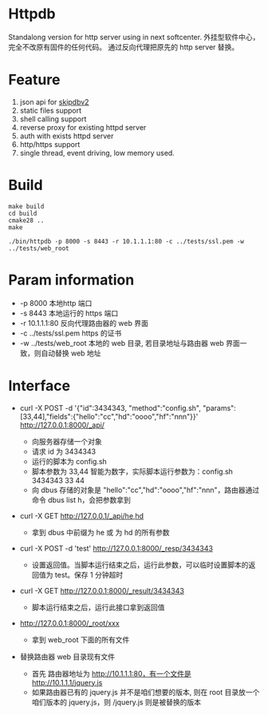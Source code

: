 # Httpdb

Standalong version for http server using in next softcenter.  外挂型软件中心，完全不改原有固件的任何代码。 通过反向代理把原先的 http server 替换。

# Feature

1. json api for [skipdbv2](https://github.com/koolshare/skipdbv2)
2. static files support
3. shell calling support
4. reverse proxy for existing httpd server
5. auth with exists httpd server
6. http/https support
7. single thread, event driving, low memory used.

# Build

```
make build
cd build
cmake28 ..
make

./bin/httpdb -p 8000 -s 8443 -r 10.1.1.1:80 -c ../tests/ssl.pem -w ../tests/web_root
```

# Param information

* -p 8000 本地http 端口
* -s 8443 本地运行的 https 端口
* -r 10.1.1.1:80 反向代理路由器的 web 界面
* -c ../tests/ssl.pem https 的证书
* -w ../tests/web_root 本地的 web 目录, 若目录地址与路由器 web 界面一致，则自动替换 web 地址

# Interface

* curl -X POST -d '{"id":3434343, "method":"config.sh", "params":[33,44],"fields":{"hello":"cc","hd":"oooo","hf":"nnn"}}' http://127.0.0.1:8000/_api/
  * 向服务器存储一个对象
  * 请求 id 为 3434343
  * 运行的脚本为 config.sh
  * 脚本参数为 33,44 智能为数字，实际脚本运行参数为：config.sh 3434343 33 44
  * 向 dbus 存储的对象是 "hello":"cc","hd":"oooo","hf":"nnn"，路由器通过命令 dbus list h，会把参数拿到

* curl -X GET http://127.0.0.1/_api/he,hd
  * 拿到 dbus 中前缀为 he 或 为 hd 的所有参数

* curl -X POST -d 'test' http://127.0.0.1:8000/_resp/3434343
  * 设置返回值。当脚本运行结束之后，运行此参数，可以临时设置脚本的返回值为 test。保存 1 分钟超时

* curl -X GET http://127.0.0.1:8000/_result/3434343
  * 脚本运行结束之后，运行此接口拿到返回值

* http://127.0.0.1:8000/_root/xxx
  * 拿到 web_root 下面的所有文件

* 替换路由器 web 目录现有文件
  * 首先 路由器地址为 http://10.1.1.1:80，有一个文件是 http://10.1.1.1/jquery.js
  * 如果路由器已有的 jquery.js 并不是咱们想要的版本, 则在 root 目录放一个咱们版本的 jquery.js，则 /jquery.js 则是被替换的版本

